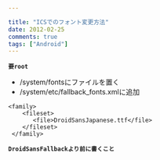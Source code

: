 ```yaml
---

title: "ICSでのフォント変更方法"
date: 2012-02-25
comments: true
tags: ["Android"]
---
```

**`要root`**

<!--more-->

+ /system/fontsにファイルを置く
+ /system/etc/fallback_fonts.xmlに追加

```
<family>
    <fileset>
       <file>DroidSansJapanese.ttf</file>
    </fileset>
 </family>
```

**`DroidSansFallbackより前に書くこと`**
